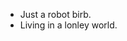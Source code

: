 - Just a robot birb.
- Living in a lonley world.
<!---
robot-mockingbirds/robot-mockingbirds is a ✨ special ✨ repository because its `README.md` (this file) appears on your GitHub profile.
You can click the Preview link to take a look at your changes.
--->
